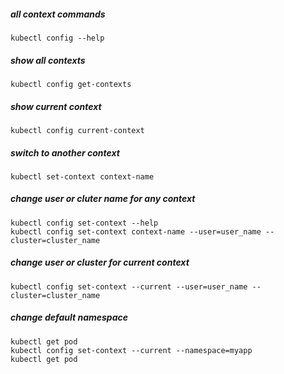 ##### all context commands
    kubectl config --help

##### show all contexts
    kubectl config get-contexts

##### show current context
    kubectl config current-context

##### switch to another context
    kubectl set-context context-name

##### change user or cluter name for any context
    kubectl config set-context --help
    kubectl config set-context context-name --user=user_name --cluster=cluster_name

##### change user or cluster for current context
    kubectl config set-context --current --user=user_name --cluster=cluster_name

##### change default namespace
    kubectl get pod
    kubectl config set-context --current --namespace=myapp
    kubectl get pod

